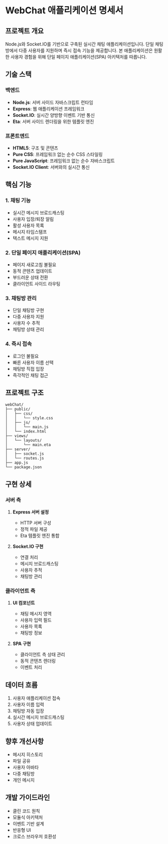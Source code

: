 # WebChat 애플리케이션 명세서

## 프로젝트 개요
Node.js와 Socket.IO를 기반으로 구축된 실시간 채팅 애플리케이션입니다. 단일 채팅방에서 다중 사용자를 지원하며 즉시 접속 기능을 제공합니다. 본 애플리케이션은 원활한 사용자 경험을 위해 단일 페이지 애플리케이션(SPA) 아키텍처를 따릅니다.

## 기술 스택

### 백엔드
- **Node.js**: 서버 사이드 자바스크립트 런타임
- **Express**: 웹 애플리케이션 프레임워크
- **Socket.IO**: 실시간 양방향 이벤트 기반 통신
- **Eta**: 서버 사이드 렌더링을 위한 템플릿 엔진

### 프론트엔드
- **HTML5**: 구조 및 콘텐츠
- **Pure CSS**: 프레임워크 없는 순수 CSS 스타일링
- **Pure JavaScript**: 프레임워크 없는 순수 자바스크립트
- **Socket.IO Client**: 서버와의 실시간 통신

## 핵심 기능

### 1. 채팅 기능
- 실시간 메시지 브로드캐스팅
- 사용자 입장/퇴장 알림
- 활성 사용자 목록
- 메시지 타임스탬프
- 텍스트 메시지 지원

### 2. 단일 페이지 애플리케이션(SPA)
- 페이지 새로고침 불필요
- 동적 콘텐츠 업데이트
- 부드러운 상태 전환
- 클라이언트 사이드 라우팅

### 3. 채팅방 관리
- 단일 채팅방 구현
- 다중 사용자 지원
- 사용자 수 추적
- 채팅방 상태 관리

### 4. 즉시 접속
- 로그인 불필요
- 빠른 사용자 이름 선택
- 채팅방 직접 입장
- 즉각적인 채팅 접근

## 프로젝트 구조
```
webChat/
├── public/
│   ├── css/
│   │   └── style.css
│   ├── js/
│   │   └── main.js
│   └── index.html
├── views/
│   └── layouts/
│       └── main.eta
├── server/
│   ├── socket.js
│   └── routes.js
├── app.js
└── package.json
```

## 구현 상세

### 서버 측
1. **Express 서버 설정**
   - HTTP 서버 구성
   - 정적 파일 제공
   - Eta 템플릿 엔진 통합

2. **Socket.IO 구현**
   - 연결 처리
   - 메시지 브로드캐스팅
   - 사용자 추적
   - 채팅방 관리

### 클라이언트 측
1. **UI 컴포넌트**
   - 채팅 메시지 영역
   - 사용자 입력 필드
   - 사용자 목록
   - 채팅방 정보

2. **SPA 구현**
   - 클라이언트 측 상태 관리
   - 동적 콘텐츠 렌더링
   - 이벤트 처리

## 데이터 흐름
1. 사용자 애플리케이션 접속
2. 사용자 이름 입력
3. 채팅방 자동 입장
4. 실시간 메시지 브로드캐스팅
5. 사용자 상태 업데이트

## 향후 개선사항
- 메시지 히스토리
- 파일 공유
- 사용자 아바타
- 다중 채팅방
- 개인 메시지

## 개발 가이드라인
- 클린 코드 원칙
- 모듈식 아키텍처
- 이벤트 기반 설계
- 반응형 UI
- 크로스 브라우저 호환성